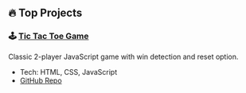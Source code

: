 ## 🔥 Top Projects

### 🕹️ [Tic Tac Toe Game](https://gleaming-travesseiro-5b6169.netlify.app/)
Classic 2-player JavaScript game with win detection and reset option.
- Tech: HTML, CSS, JavaScript
- [GitHub Repo](https://github.com/DevAnas19/Tic-Tac-Toe)

